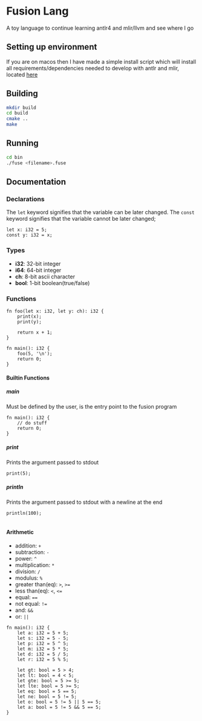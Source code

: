 # Fusion Lang
A toy language to continue learning antlr4 and mlir/llvm and see where I go

## Setting up environment
If you are on macos then I have made a simple install script which will install all requirements/dependencies needed to develop with antlr and mlir, located [here](https://github.com/jackparsonss/fusion/blob/main/scipts/setup_macos.bash)

## Building
```bash
mkdir build
cd build
cmake ..
make
```

## Running
```bash
cd bin
./fuse <filename>.fuse
```

## Documentation
### Declarations
The `let` keyword signifies that the variable can be later changed.
The `const` keyword signifies that the variable cannot be later changed;
```
let x: i32 = 5;
const y: i32 = x;
```

### Types
- **i32**: 32-bit integer
- **i64**: 64-bit integer
- **ch**: 8-bit ascii character
- **bool**: 1-bit boolean(true/false)

### Functions
```
fn foo(let x: i32, let y: ch): i32 {
    print(x);
    print(y);

    return x + 1;
}

fn main(): i32 {
    foo(5, '\n');
    return 0;
}
```

#### Builtin Functions
##### main
Must be defined by the user, is the entry point to the fusion program
```
fn main(): i32 {
    // do stuff
    return 0;
}
```

##### print
Prints the argument passed to stdout
```
print(5);
```

##### println
Prints the argument passed to stdout with a newline at the end
```
println(100);
```
```
```

#### Arithmetic
- addition: `+`
- subtraction: `-`
- power: `^`
- multiplication: `*`
- division: `/`
- modulus: `%`
- greater than(eq): `>`, `>=`
- less than(eq): `<`, `<=`
- equal: `==`
- not equal: `!=`
- and: `&&`
- or: `||`
```
fn main(): i32 {
    let a: i32 = 5 + 5;
    let s: i32 = 5 - 5;
    let p: i32 = 5 ^ 5;
    let m: i32 = 5 * 5;
    let d: i32 = 5 / 5;
    let r: i32 = 5 % 5;

    let gt: bool = 5 > 4;
    let lt: bool = 4 < 5;
    let gte: bool = 5 >= 5;
    let lte: bool = 5 >= 5;
    let eq: bool = 5 == 5;
    let ne: bool = 5 != 5;
    let o: bool = 5 != 5 || 5 == 5;
    let a: bool = 5 != 5 && 5 == 5;
}
```

